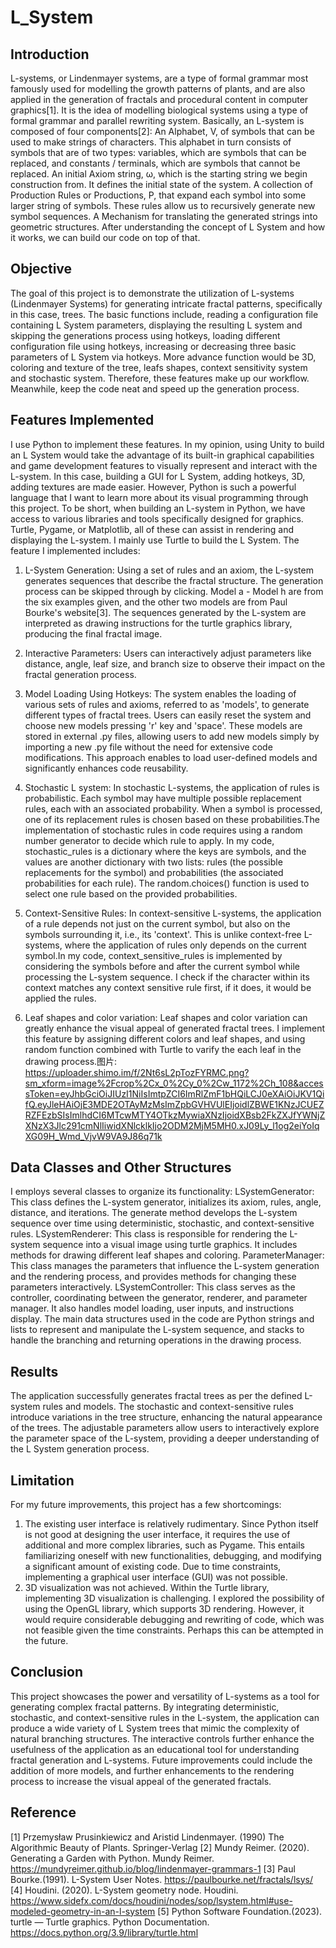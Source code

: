 # L_System

## Introduction
L-systems, or Lindenmayer systems, are a type of formal grammar most famously used for modelling the growth patterns of plants, and are also applied in the generation of fractals and procedural content in computer graphics[1]. It is the idea of modelling biological systems using a type of formal grammar and parallel rewriting system. 
Basically, an L-system is composed of four components[2]:
An Alphabet, V, of symbols that can be used to make strings of characters. This alphabet in turn consists of symbols that are of two types: variables, which are symbols that can be replaced, and constants / terminals, which are symbols that cannot be replaced.
An initial Axiom string, ω, which is the starting string we begin construction from. It defines the initial state of the system.
A collection of Production Rules or Productions, P, that expand each symbol into some larger string of symbols. These rules allow us to recursively generate new symbol sequences.
A Mechanism for translating the generated strings into geometric structures. 
After understanding the concept of L System and how it works, we can build our code on top of that.

## Objective
The goal of this project is to demonstrate the utilization of L-systems (Lindenmayer Systems) for generating intricate fractal patterns, specifically in this case, trees. The basic functions include, reading a configuration file containing L System parameters, displaying the resulting L system and skipping the generations process using hotkeys, loading different configuration file using hotkeys, increasing or decreasing three basic parameters of L System via hotkeys. More advance function would be 3D, coloring and texture of the tree, leafs shapes, context sensitivity system and stochastic system. Therefore, these features make up our workflow. 
Meanwhile, keep the code neat and speed up the generation process.

## Features Implemented
I use Python to implement these features. In my opinion, using Unity to build an L System would take the advantage of its built-in graphical capabilities and game development features to visually represent and interact with the L-system. In this case, building a GUI for L System, adding hotkeys, 3D, adding textures are made easier.  However,  Python is such a powerful language that I want to learn more about its visual programming through this project. To be short, when building an L-system in Python, we have access to various libraries and tools specifically designed for graphics. Turtle, Pygame, or Matplotlib, all of these can assist in rendering and displaying the L-system. I mainly use Turtle to build the L System.
The feature I implemented includes:

1. L-System Generation: Using a set of rules and an axiom, the L-system generates sequences that describe the fractal structure. The generation process can be skipped through by clicking.  Model a - Model h are from the six examples given, and the other two models are from Paul Bourke's website[3]. The sequences generated by the L-system are interpreted as drawing instructions for the turtle graphics library, producing the final fractal image.

2. Interactive Parameters: Users can interactively adjust parameters like distance, angle, leaf size, and branch size to observe their impact on the fractal generation process.


3. Model Loading Using Hotkeys: The system enables the loading of various sets of rules and axioms, referred to as 'models', to generate different types of fractal trees. Users can easily reset the system and choose new models pressing 'r' key and 'space'. These models are stored in external .py files, allowing users to add new models simply by importing a new .py file without the need for extensive code modifications. This approach enables to load user-defined models and significantly enhances code reusability.


4. Stochastic L system: In stochastic L-systems, the application of rules is probabilistic. Each symbol may have multiple possible replacement rules, each with an associated probability. When a symbol is processed, one of its replacement rules is chosen based on these probabilities.The implementation of stochastic rules in code requires using a random number generator to decide which rule to apply. In my code,  stochastic_rules  is a dictionary where the keys are symbols, and the values are another dictionary with two lists: rules (the possible replacements for the symbol) and probabilities (the associated probabilities for each rule). The  random.choices() function is used to select one rule based on the provided probabilities.

5. Context-Sensitive Rules: In context-sensitive L-systems, the application of a rule depends not just on the current symbol, but also on the symbols surrounding it, i.e., its 'context'. This is unlike context-free L-systems, where the application of rules only depends on the current symbol.In my code,  context_sensitive_rules  is implemented by considering the symbols before and after the current symbol while processing the L-system sequence. I check if the character within its context matches any context sensitive rule first, if it does, it would be applied the rules.


6. Leaf shapes and color variation:
Leaf shapes and color variation can greatly enhance the visual appeal of generated fractal trees. I  implement this feature by assigning different colors and leaf shapes,  and using random function combined with Turtle to varify the each leaf in the drawing process.图片: https://uploader.shimo.im/f/2Nt6sL2pTozFYRMC.png?sm_xform=image%2Fcrop%2Cx_0%2Cy_0%2Cw_1172%2Ch_108&accessToken=eyJhbGciOiJIUzI1NiIsImtpZCI6ImRlZmF1bHQiLCJ0eXAiOiJKV1QifQ.eyJleHAiOjE3MDE2OTAyMzMsImZpbGVHVUlEIjoidlZBWE1KNzJCUEZRZFEzbSIsImlhdCI6MTcwMTY4OTkzMywiaXNzIjoidXBsb2FkZXJfYWNjZXNzX3Jlc291cmNlIiwidXNlcklkIjo2ODM2MjM5MH0.xJ09Ly_l1og2eiYoIqXG09H_Wmd_VjvW9VA9J86q71k


## Data Classes and Other Structures
I employs several classes to organize its functionality:
LSystemGenerator: This class defines the L-system generator, initializes its axiom, rules, angle, distance, and iterations. The generate method develops the L-system sequence over time using deterministic, stochastic, and context-sensitive rules.
LSystemRenderer: This class is responsible for rendering the L-system sequence into a visual image using turtle graphics. It includes methods for drawing different leaf shapes and coloring.
ParameterManager: This class manages the parameters that influence the L-system generation and the rendering process, and provides methods for changing these parameters interactively.
LSystemController: This class serves as the controller, coordinating between the generator, renderer, and parameter manager. It also handles model loading, user inputs, and instructions display.
The main data structures used in the code are Python strings and lists to represent and manipulate the L-system sequence, and stacks to handle the branching and returning operations in the drawing process.

## Results
The application successfully generates fractal trees as per the defined L-system rules and models. The stochastic and context-sensitive rules introduce variations in the tree structure, enhancing the natural appearance of the trees. The adjustable parameters allow users to interactively explore the parameter space of the L-system, providing a deeper understanding of the L System generation process.

## Limitation
For my future improvements, this project has a few shortcomings:
1. The existing user interface is relatively rudimentary. Since Python itself is not good at designing the user interface, it requires the use of additional and more complex libraries, such as Pygame. This entails familiarizing oneself with new functionalities, debugging, and modifying a significant amount of existing code. Due to time constraints, implementing a graphical user interface (GUI) was not possible.
2. 3D visualization was not achieved. Within the Turtle library, implementing 3D visualization is challenging. I explored the possibility of using the OpenGL library, which supports 3D rendering. However, it would require considerable debugging and rewriting of code, which was not feasible given the time constraints. Perhaps this can be attempted in the future.

## Conclusion
This project showcases the power and versatility of L-systems as a tool for generating complex fractal patterns. By integrating deterministic, stochastic, and context-sensitive rules in the L-system, the application can produce a wide variety of L System trees that mimic the complexity of natural branching structures. The interactive controls further enhance the usefulness of the application as an educational tool for understanding fractal generation and L-systems. Future improvements could include the addition of more models, and further enhancements to the rendering process to increase the visual appeal of the generated fractals.

## Reference
[1] Przemysław Prusinkiewicz and Aristid Lindenmayer. (1990) The Algorithmic Beauty of Plants. Springer-Verlag
[2] Mundy Reimer. (2020). Generating a Garden with Python. Mundy Reimer. https://mundyreimer.github.io/blog/lindenmayer-grammars-1
[3] Paul Bourke.(1991). L-System User Notes. https://paulbourke.net/fractals/lsys/
[4] Houdini. (2020). L-System geometry node. Houdini. https://www.sidefx.com/docs/houdini/nodes/sop/lsystem.html#use-modeled-geometry-in-an-l-system
[5] Python Software Foundation.(2023). turtle — Turtle graphics. Python Documentation. https://docs.python.org/3.9/library/turtle.html


